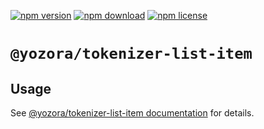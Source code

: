[![npm version](https://img.shields.io/npm/v/@yozora/tokenizer-list-item.svg)](https://www.npmjs.com/package/@yozora/tokenizer-list-item)
[![npm download](https://img.shields.io/npm/dm/@yozora/tokenizer-list-item.svg)](https://www.npmjs.com/package/@yozora/tokenizer-list-item)
[![npm license](https://img.shields.io/npm/l/@yozora/tokenizer-list-item.svg)](https://www.npmjs.com/package/@yozora/tokenizer-list-item)


# `@yozora/tokenizer-list-item`


## Usage

  See [@yozora/tokenizer-list-item documentation](https://yozora.guanghechen.com/docs/package/tokenizer-list-item) for details.
